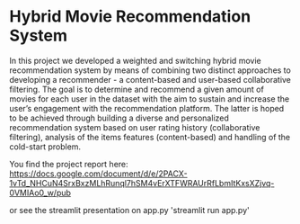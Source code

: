# Hybrid Movie Recommendation System

In this project we developed a weighted and switching hybrid movie recommendation system by means of combining two distinct approaches to developing a recommender - a content-based and user-based collaborative filtering. The goal is to determine and recommend a given amount of movies for each user in the dataset with the aim to sustain and increase the user’s engagement with the recommendation platform. The latter is hoped to be achieved through building a diverse and personalized recommendation system based on user rating history (collaborative filtering), analysis of the items features (content-based) and handling of the cold-start problem.

You find the project report here: https://docs.google.com/document/d/e/2PACX-1vTd_NHCuN4SrxBxzMLhRunql7hSM4vErXTFWRAUrRfLbmItKxsXZjvq-0VMIAo0_w/pub

or see the streamlit presentation on app.py
'streamlit run app.py'

